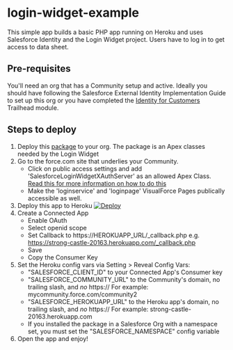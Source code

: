 login-widget-example
====================

This simple app builds a basic PHP app running on Heroku and uses Salesforce Identity and the Login Widget project. Users have to log in to get access to data sheet.

Pre-requisites
--------------
You'll need an org that has a Community setup and active. Ideally you should have following the Salesforce External Identity Implementation Guide to set up this org or you have completed the [Identity for Customers](https://trailhead.salesforce.com/module/identity_external) Trailhead module.

Steps to deploy
---------------
1. Deploy this [package] to your org. The package is an Apex classes needed by the Login Widget
2. Go to the force.com site that underlies your Community.
	* Click on public access settings and add 'SalesforceLoginWidgetXAuthServer' as an allowed Apex Class. [Read this for more information on how to do this](https://developer.salesforce.com/blogs/developer-relations/2012/02/quick-tip-public-restful-web-services-on-force-com-sites.html)
	* Make the 'loginservice' and 'loginpage' VisualForce Pages publically accessible as well.
3. Deploy this app to Heroku [![Deploy](https://www.herokucdn.com/deploy/button.png)](https://heroku.com/deploy?template=https://github.com/salesforceidentity/login-widget-example)
4. Create a Connected App
	* Enable OAuth
	* Select openid scope
	* Set Callback to https://HEROKUAPP_URL/_callback.php e.g. https://strong-castle-20163.herokuapp.com/_callback.php
	* Save
	* Copy the Consumer Key 
5. Set the Heroku config vars via Setting > Reveal Config Vars:
	* "SALESFORCE_CLIENT_ID" to your Connected App's Consumer key
	* "SALESFORCE_COMMUNITY_URL" to the Community's domain, no trailing slash, and _no_ https:// For example: mycommunity.force.com/community2
	* "SALESFORCE_HEROKUAPP_URL" to the Heroku app's domain, no trailing slash, and _no_ https:// For example: strong-castle-20163.herokuapp.com
	* If you installed the package in a Salesforce Org with a namespace set, you must set the "SALESFORCE_NAMESPACE" config variable
6. Open the app and enjoy!

[package]: <https://login.salesforce.com/packaging/installPackage.apexp?p0=04tj0000001iMnR>